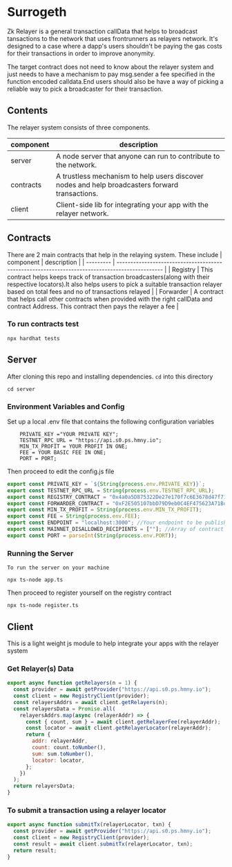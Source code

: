 # Surrogeth

Zk Relayer is a general transaction callData that helps to broadcast tansactions to the network
that uses frontrunners as relayers network. It's designed to a case where a dapp's users
shouldn't be paying the gas costs for their transactions in order to improve anonymity.

The target contract does not need to know about the relayer system and just needs to have a mechanism to pay msg.sender a fee specified in the function encoded calldata.End users should also be have a way of picking a reliable way to pick a broadcaster for their transaction.

## Contents

The relayer system consists of three components.

| component | description                                                                                    |
| --------- | ---------------------------------------------------------------------------------------------- |
| server    | A node server that anyone can run to contribute to the network.                                |
| contracts | A trustless mechanism to help users discover nodes and help broadcasters forward transactions. |
| client    | Client-side lib for integrating your app with the relayer network.                             |

## Contracts

There are 2 main contracts that help in the relaying system. These include
| component | description |
| --------- | ---------------------------------------------------------------------------------------------- |
| Registry | This contract helps keeps track of transaction broadcasters(along with their respective locators).It also helps users to pick a suitable transaction relayer based on total fees and no of transactions relayed |
| Forwarder | A contract that helps call other contracts when provided with the right callData and contract Address. This contract then pays the relayer a fee |

### To run contracts test

```http
npx hardhat tests
```

## Server

After cloning this repo and installing dependencies. `cd` into this directory

```http
cd server
```

### Environment Variables and Config

Set up a local .env file that contains the following configuration variables

```http
    PRIVATE_KEY ="YOUR PRIVATE KEY";
    TESTNET_RPC_URL = "https://api.s0.ps.hmny.io";
    MIN_TX_PROFIT = YOUR PROFIT IN ONE;
    FEE = YOUR BASIC FEE IN ONE;
    PORT = PORT;
```

Then proceed to edit the config.js file

```js
export const PRIVATE_KEY = `${String(process.env.PRIVATE_KEY)}`;
export const TESTNET_RPC_URL = String(process.env.TESTNET_RPC_URL);
export const REGISTRY_CONTRACT = "0x4a0a5D875322De27e170f7c6E3678d47f711A50F"; //Registry Address
export const FORWARDER_CONTRACT = "0xF2E505107bbD79D9eb0C4EF475623A71BcDF6DE1"; //Forwarder Address
export const MIN_TX_PROFIT = String(process.env.MIN_TX_PROFIT);
export const FEE = String(process.env.FEE);
export const ENDPOINT = "localhost:3000"; //Your endpoint to be published on registry contract
export const MAINNET_DISALLOWED_RECIPIENTS = [""]; //Array of contract addresses not to relay to
export const PORT = parseInt(String(process.env.PORT));
```

### Running the Server

    To run the server on your machine

```http
npx ts-node app.ts
```

Then proceed to register yourself on the registry contract

```
npx ts-node register.ts
```

## Client

This is a light weight js module to help integrate your apps with the relayer system

### Get Relayer(s) Data

```js
export async function getRelayers(n = 1) {
  const provider = await getProvider("https://api.s0.ps.hmny.io");
  const client = new RegistryClient(provider);
  const relayersAddrs = await client.getRelayers(n);
  const relayersData = Promise.all(
    relayersAddrs.map(async (relayerAddr) => {
      const { count, sum } = await client.getRelayerFee(relayerAddr);
      const locator = await client.getRelayerLocator(relayerAddr);
      return {
        addr: relayerAddr,
        count: count.toNumber(),
        sum: sum.toNumber(),
        locator: locator,
      };
    })
  );
  return relayersData;
}
```

### To submit a transaction using a relayer locator

```js
export async function submitTx(relayerLocator, txn) {
  const provider = await getProvider("https://api.s0.ps.hmny.io");
  const client = new RegistryClient(provider);
  const result = await client.submitTx(relayerLocator, txn);
  return result;
}
```
